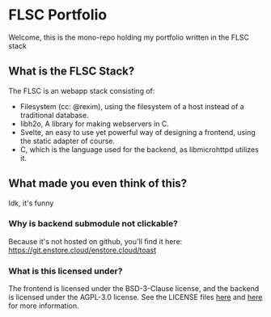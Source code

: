 # FLSC Portfolio

Welcome, this is the mono-repo holding my portfolio written in the FLSC stack

## What is the FLSC Stack?

The FLSC is an webapp stack consisting of:

- Filesystem (cc: @rexim), using the filesystem of a host instead of a traditional database.
- libh2o, A library for making webservers in C.
- Svelte, an easy to use yet powerful way of designing a frontend, using the static adapter of course.
- C, which is the language used for the backend, as libmicrohttpd utilizes it.

## What made you even think of this?

Idk, it's funny

### Why is backend submodule not clickable?

Because it's not hosted on github, you'll find it here: <https://git.enstore.cloud/enstore.cloud/toast>

### What is this licensed under?

The frontend is licensed under the BSD-3-Clause license, and the backend is licensed under the AGPL-3.0 license.
See the LICENSE files [here](LICENSE) and [here](https://git.enstore.cloud/enstore.cloud/toast/src/branch/main/LICENSE) for more information.
